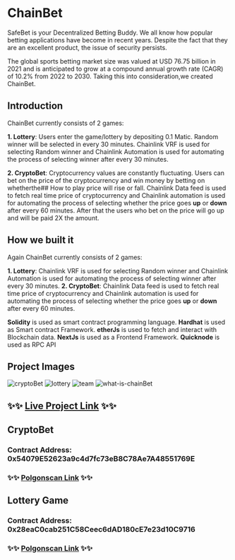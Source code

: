 # ChainBet
SafeBet is your Decentralized Betting Buddy. We all know how popular betting applications have become in recent years.
Despite the fact that they are an excellent product, the issue of security persists.

The global sports betting market size was valued at USD 76.75 billion in 2021 and is anticipated to grow at a compound annual growth rate (CAGR) of 10.2% from
2022 to 2030. Taking this into consideration,we created ChainBet.

## Introduction
ChainBet currently consists of 2 games: 

**1. Lottery**: Users enter the game/lottery by depositing 0.1 Matic. Random winner will be selected in every 30 minutes. 
Chainlink VRF is used for selecting Random winner and Chainlink Automation is used for automating the process of selecting winner after every 30 minutes.

**2. CryptoBet**: Cryptocurrency values are constantly fluctuating. Users can bet on the price of the cryptocurrency  and win money by betting on whetherthe## How to play
price will rise or fall. Chainlink Data feed is used to fetch real time price of cryptocurrency and  Chainlink automation is used for automating 
the process of selecting whether the price goes **up** or **down** after every 60 minutes. 
After that the users who bet on the price will go up and will be paid 2X the amount.

## How we built it
Again ChainBet currently consists of 2 games:

**1. Lottery**:  Chainlink VRF is used for selecting Random winner and Chainlink Automation is used for automating the process of selecting winner after every 30 minutes.
**2. CryptoBet**: Chainlink Data feed is used to fetch real time price of cryptocurrency and  Chainlink automation is used for automating the process
 of selecting whether the price goes **up** or **down** after every 60 minutes.

**Solidity** is used as smart contract programming language.
**Hardhat** is used as Smart contract Framework.
**etherJs** is used to fetch and interact with Blockchain data.
**NextJs** is used as a Frontend Framework. 
**Quicknode** is used as RPC API

## Project Images
![cryptoBet](https://user-images.githubusercontent.com/60979345/202773410-cc09381d-a7f4-4885-bd0a-ce56ee42faaa.png)
![lottery](https://user-images.githubusercontent.com/60979345/202773953-70868942-ed67-42b4-a32a-bacbffa672f9.png)
![team](https://user-images.githubusercontent.com/60979345/202773980-bed73937-b431-43a8-a292-36aace1c6823.png)
![what-is-chainBet](https://user-images.githubusercontent.com/60979345/202774181-40bc8563-33a6-4f39-9fad-1fed1d5f87db.png)


## ✨✨ [Live Project Link](https://chain-bet.vercel.app/) ✨✨

## CryptoBet
### Contract Address: 0x54079E52623a9c4d7fc73eB8C78Ae7A48551769E
### ✨✨ [Polgonscan Link](https://mumbai.polygonscan.com/address/0x54079E52623a9c4d7fc73eB8C78Ae7A48551769E#code) ✨✨

## Lottery Game
### Contract Address: 0x28eaC0cab251C58Ceec6dAD180cE7e23d10C9716
### ✨✨ [Polgonscan Link](https://mumbai.polygonscan.com/address/0x28eaC0cab251C58Ceec6dAD180cE7e23d10C9716#code) ✨✨
